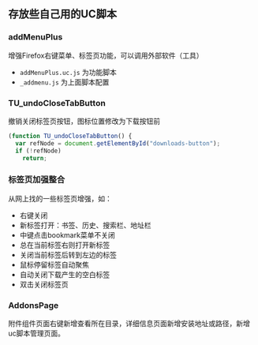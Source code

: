 ## 存放些自己用的UC脚本
### addMenuPlus
增强Firefox右键菜单、标签页功能，可以调用外部软件（工具）
* `addMenuPlus.uc.js` 为功能脚本
* `_addmenu.js` 为上面脚本配置

### TU_undoCloseTabButton
撤销关闭标签页按钮，图标位置修改为下载按钮前
```js
(function TU_undoCloseTabButton() {
  var refNode = document.getElementById("downloads-button");
  if (!refNode)
    return;

```

### 标签页加强整合
从网上找的一些标签页增强，如：
* 右键关闭
* 新标签打开：书签、历史、搜索栏、地址栏
* 中键点击bookmark菜单不关闭
* 总在当前标签右则打开新标签
* 关闭当前标签后转到左边的标签
* 鼠标停留标签自动聚焦
* 自动关闭下载产生的空白标签
* 双击关闭标签页

### AddonsPage
附件组件页面右键新增查看所在目录，详细信息页面新增安装地址或路径，新增 uc脚本管理页面。